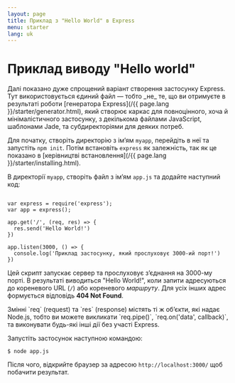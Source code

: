 ```yaml
---
layout: page
title: Приклад з "Hello World" в Express
menu: starter
lang: uk
---
```


# Приклад виводу "Hello world"

<div class="doc-box doc-info" markdown="1">
Далі показано дуже спрощений варіант створення застосунку Express. Тут використовується єдиний файл &mdash; тобто _не_ те, що ви отримуєте в результаті роботи [генератора Express](/{{ page.lang }}/starter/generator.html), який створює каркас для повноцінного, хоча й мінімалістичного застосунку, з декількома файлами JavaScript, шаблонами Jade,
та субдиректоріями для деяких потреб.
</div>

Для початку, створіть директорію з ім’ям `myapp`, перейдіть в неї та запустіть `npm init`. Потім встановіть `express` як залежність,
так як це показано в [керівництві встановлення](/{{ page.lang }}/starter/installing.html).

В директорії `myapp`, створіть файл з ім’ям `app.js` та додайте наступний код:

<pre><code class="language-javascript" translate="no">
var express = require('express');
var app = express();

app.get('/', (req, res) => {
  res.send('Hello World!')
})

app.listen(3000, () => {
  console.log('Приклад застосунку, який прослуховує 3000-ий порт!')
})
</code></pre>

Цей скрипт запускає сервер та прослуховує з’єднання на 3000-му порті. В результаті виводиться "Hello World!",
коли запити адресуються до кореневого URL (`/`) або кореневого _маршруту_. Для усіх інших адрес формується відповідь **404 Not Found**.

<div class="doc-box doc-notice" markdown="1">
Змінні `req` (request) та `res` (response) містять ті ж об’єкти, які надає Node.js, тобто ви можете викликати
`req.pipe()`, `req.on('data', callback)`, та виконувати будь-які інші дії без участі Express.
</div>

Запустіть застосунок наступною командою:

```console
$ node app.js
```

Після чого, відкрийте браузер за адресою `http://localhost:3000/` щоб побачити результат.
